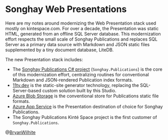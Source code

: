 # Songhay Web Presentations

Here are my notes around modernizing the Web Presentation stack used mostly on kintespace.com. For over a decade, the Presentation was static HTML, generated from an offline SQL Server database. This modernization effort respects the small scale of Songhay Publications and replaces SQL Server as a primary data source with Markdown and JSON static files supplemented by a tiny document database, LiteDB.

The new Presentation stack includes:

- The [Songhay Publications C# project](https://github.com/BryanWilhite/Songhay.Publications) (`Songhay.Publications`) is the core of this modernization effort, centralizing routines for conventional Markdown and JSON-rendered Publication index formats.
- [11ty.dev](https://www.11ty.dev/) is the static-site generator technology, replacing the SQL-Server-based custom solution built by this Studio.
- [Azure Blob Storage](https://docs.microsoft.com/en-us/azure/storage/blobs/) is the conventional store for Publications static file formats.
- [Azure App Service](https://docs.microsoft.com/en-us/azure/app-service/overview) is the Presentation destination of choice for Songhay Publications.
- The Songhay Publications Kinté Space project is the first customer of `Songhay.Publications`.

@[BryanWilhite](https://twitter.com/BryanWilhite)
